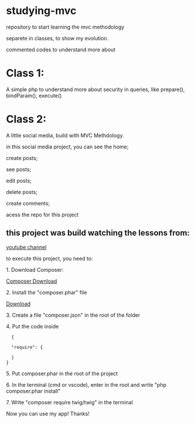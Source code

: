 # studying-mvc
repository to start learning the mvc methodology

separete in classes, to show my evolution. 

commented codes to understand more about

<h1>Class 1:</h1>

<p>A simple php to understand more about security in queries, like prepare(), bindParam(), execute()</p>

<h1>Class 2:</h1>

<p>A little social media, build with MVC Methdology.</p>

<p>in this social media project, you can see the home;</p>
<p>create posts;</p>
<p>see posts;</p>
<p>edit posts;</p>
<p>delete posts;</p>
<p>create comments;</p>
<p>acess the repo for this project</p>

<h2>this project was build watching the lessons from:</h2>
<a href="https://www.youtube.com/@RafaelCapoani">youtube channel</a>

<p>to execute this project, you need to:</p>

<p>1. Download Composer: </p>
<a href="https://getcomposer.org/Composer-Setup.exe">Composer Download</a>

<p>2. Install the "composer.phar" file</p>
<a href="https://getcomposer.org/composer.phar">Download</a>

<p>3. Create a file "composer.json" in the root of the folder</p>

<p>4. Put the code inside</p>
<p>
      
      {
      
      "require": {
      
      }
    }
</p>

<p>5. Put composer.phar in the root of the project</p>

<p>6. In the terminal (cmd or vscode), enter in the root and write "php composer.phar install"</p>

<p>7. Write "composer require twig/twig" in the terminal</p>

<p>Now you can use my app! Thanks!</p>
